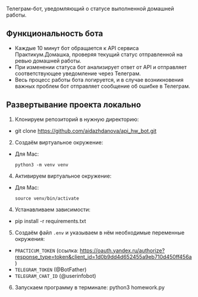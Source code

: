 Телеграм-бот, уведомляющий о статусе выполненной домашней работы.

## Функциональность бота

- Каждые 10 минут бот обращается к API сервиса Практикум.Домашка, проверяя текущий статус отправленной на ревью домашней работы.
- При изменении статуса бот анализирует ответ от API и отправляет соответствующее уведомление через Телеграм.
- Весь процесс работы бота логируется, и в случае возникновения важных проблем бот отправляет сообщение об ошибке в Телеграм.

## Развертывание проекта локально
1. Клонируем репозиторий в нужную директорию:
- git clone https://github.com/aidazhdanova/api_hw_bot.git

2. Создаём виртуальное окружение:
- Для Mac:
  ```
  python3 -m venv venv
  ```

4. Активируем виртуальное окружение:
- Для Mac:
  ```
  source venv/bin/activate
  ```

4. Устанавливаем зависимости:
- pip install -r requirements.txt

5. Создаём файл `.env` и указываем в нём необходимые переменные окружения:
- `PRACTICUM_TOKEN` (ссылка: https://oauth.yandex.ru/authorize?response_type=token&client_id=1d0b9dd4d652455a9eb710d450ff456a)
- `TELEGRAM_TOKEN` (@BotFather)
- `TELEGRAM_CHAT_ID` (@userinfobot)

6. Запускаем программу в терминале:
python3 homework.py


